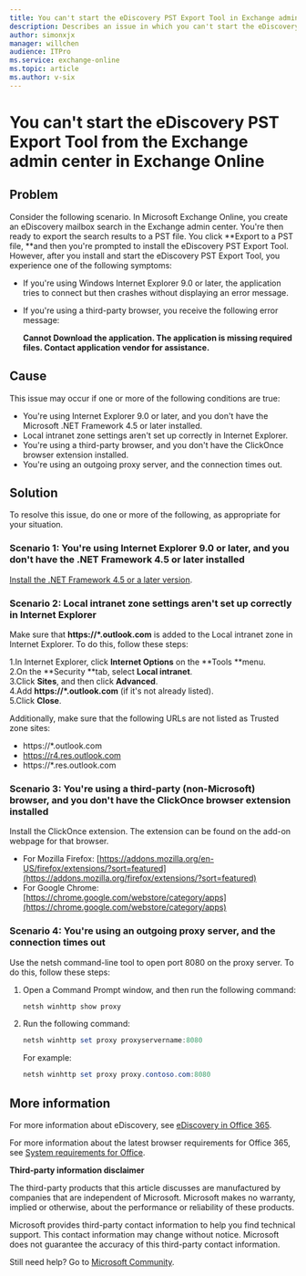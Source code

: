 ```yaml
---
title: You can't start the eDiscovery PST Export Tool in Exchange admin center
description: Describes an issue in which you can't start the eDiscovery PST Export Tool in the Exchange admin center in Exchange Online. Provides a resolution.
author: simonxjx
manager: willchen
audience: ITPro
ms.service: exchange-online
ms.topic: article
ms.author: v-six
---
```


# You can't start the eDiscovery PST Export Tool from the Exchange admin center in Exchange Online

## Problem 

Consider the following scenario. In Microsoft Exchange Online, you create an eDiscovery mailbox search in the Exchange admin center. You're then ready to export the search results to a PST file. You click **Export to a PST file, **and then you're prompted to install the eDiscovery PST Export Tool. However, after you install and start the eDiscovery PST Export Tool, you experience one of the following symptoms:

- If you're using Windows Internet Explorer 9.0 or later, the application tries to connect but then crashes without displaying an error message.    
- If you're using a third-party browser, you receive the following error message:  

    **Cannot Download the application. The application is missing required files. Contact application vendor for assistance.**      
  
## Cause 

This issue may occur if one or more of the following conditions are true:

- You're using Internet Explorer 9.0 or later, and you don't have the Microsoft .NET Framework 4.5 or later installed.    
- Local intranet zone settings aren't set up correctly in Internet Explorer.    
- You're using a third-party browser, and you don't have the ClickOnce browser extension installed.    
- You're using an outgoing proxy server, and the connection times out.    
  
## Solution 

To resolve this issue, do one or more of the following, as appropriate for your situation.
 
### Scenario 1: You're using Internet Explorer 9.0 or later, and you don't have the .NET Framework 4.5 or later installed
 
[Install the .NET Framework 4.5 or a later version](https://www.microsoft.com/en-sg/download/details.aspx?id=30653). 

### Scenario 2: Local intranet zone settings aren't set up correctly in Internet Explorer

Make sure that **https://*.outlook.com** is added to the Local intranet zone in Internet Explorer. To do this, follow these steps: 
 
1.In Internet Explorer, click **Internet Options** on the **Tools **menu.    
2.On the **Security **tab, select **Local intranet**.    
3.Click **Sites**, and then click **Advanced**.   
4.Add **https://*.outlook.com** (if it's not already listed).    
5.Click **Close**.    
 
Additionally, make sure that the following URLs are not listed as Trusted zone sites: 
 
- https://*.outlook.com    
- https://r4.res.outlook.com    
- https://*.res.outlook.com    
 
### Scenario 3: You're using a third-party (non-Microsoft) browser, and you don't have the ClickOnce browser extension installed
 
Install the ClickOnce extension. The extension can be found on the add-on webpage for that browser.

- For Mozilla Firefox: [https://addons.mozilla.org/en-US/firefox/extensions/?sort=featured](https://addons.mozilla.org/firefox/extensions/?sort=featured)    
- For Google Chrome: [https://chrome.google.com/webstore/category/apps](https://chrome.google.com/webstore/category/apps)    
 
### Scenario 4: You're using an outgoing proxy server, and the connection times out
 
Use the netsh command-line tool to open port 8080 on the proxy server. To do this, follow these steps:

1. Open a Command Prompt window, and then run the following command:   

    ```powershell
    netsh winhttp show proxy
    ```
1. Run the following command:   

    ```powershell
    netsh winhttp set proxy proxyservername:8080
    ```
   For example:   

    ```powershell
    netsh winhttp set proxy proxy.contoso.com:8080
    ```

## More information

For more information about eDiscovery, see [eDiscovery in Office 365](https://support.office.com/en-US/article/eDiscovery-in-Office-365-143b3ab8-8cb0-4036-a5fc-6536d837bfce).
 
For more information about the latest browser requirements for Office 365, see [System requirements for Office](https://products.office.com/office-system-requirements).

**Third-party information disclaimer**  
 
The third-party products that this article discusses are manufactured by companies that are independent of Microsoft. Microsoft makes no warranty, implied or otherwise, about the performance or reliability of these products.

Microsoft provides third-party contact information to help you find technical support. This contact information may change without notice. Microsoft does not guarantee the accuracy of this third-party contact information.    

Still need help? Go to [Microsoft Community](https://answers.microsoft.com/).